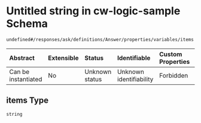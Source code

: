 # Untitled string in cw-logic-sample Schema

```txt
undefined#/responses/ask/definitions/Answer/properties/variables/items
```



| Abstract            | Extensible | Status         | Identifiable            | Custom Properties | Additional Properties | Access Restrictions | Defined In                                                                   |
| :------------------ | :--------- | :------------- | :---------------------- | :---------------- | :-------------------- | :------------------ | :--------------------------------------------------------------------------- |
| Can be instantiated | No         | Unknown status | Unknown identifiability | Forbidden         | Allowed               | none                | [cw-logic-sample.json\*](schema/cw-logic-sample.json "open original schema") |

## items Type

`string`
